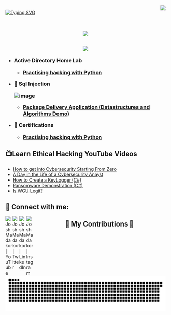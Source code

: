 <img align="right" src="https://visitor-badge.laobi.icu/badge?page_id=elcasodepaz.Elcasodepaz" />

[![Typing SVG](https://readme-typing-svg.demolab.com?font=Fira+Code&weight=700&size=25&duration=5007&pause=926&color=478FFF&center=true&multiline=true&random=false&width=466&height=147&lines=H1!%F0%9F%96%96*%26*1'm%243lCaso%24D3Paz+%E2%98%AE%EF%B8%8F;%3E%3ECyb3rS3cur1ty%F0%9F%95%B5%EF%B8%8F%E2%80%8D%E2%99%82%EF%B8%8FProf3ss10nal%3C%3C;%E2%9C%85+My+Cyb3rS3cur1ty+Pr0j3cts+%F0%9F%9B%A1%EF%B8%8F;%E2%AC%87%EF%B8%8FDown+Below%E2%AC%87%EF%B8%8F++Thankz+!+%F0%9F%98%89)](https://git.io/typing-svg)

<h1 align="center">
  <a href="https://git.io/typing-svg">
    <img src="https://readme-typing-svg.herokuapp.com/?
font=Righteous&size=35&center=true&vCenter=true&width=500&height=70&duration=4000&lines=Hi+There!+👋;+I'm+El+caso!;"/>
</h1>

<h3 align="center>A passionate Security Analyst from New Jersey </h3>

  <br/>


<div align="center">
<p align="center">
  <a href="https://skillicons.dev">
    <img src="https://skillicons.dev/icons?i=linux,py,mysql,git,docker,vim" />
  </a>
</p>
  



- <b> Active Directory Home Lab </b>
  - [Practising hacking with Python](https://github.com/joshmadakor1/Algorithms-Practice)
- <b>💉 Sql Injection</b>



  <b>![image](https://github.com/elcasodepaz/Elcasodepaz/assets/88005094/642a0650-713b-4d13-9ecf-65f60c2bfd01)</b>
  - [Package Delivery Application (Datastructures and Algorithms Demo)](https://github.com/joshmadakor1/Package-Delivery-Pathfinding-Algorithm)
- <b> 📃 Certifications </b>
   - [Practising hacking with Python](https://github.com/joshmadakor1/Algorithms-Practice)


<h2>📺Learn Ethical Hacking YouTube Videos</h2>

- [How to get into Cybersecurity Starting From Zero](https://www.youtube.com/watch?v=a83ASGn_V_s)
- [A Day in the Life of a Cybersecurity Anayst](https://www.youtube.com/watch?v=uHy3oM7NnoU)
- [How to Create a KeyLogger (C#)](https://www.youtube.com/watch?v=N-L9hklSlNk)
- [Ransomware Demonstration (C#)](https://www.youtube.com/watch?v=OfvdQeh79s0)
- [Is WGU Legit?](https://www.youtube.com/watch?v=E2MwRWxDBkA)

<h2> 🤳 Connect with me:</h2>

[<img align="left" alt="JoshMadakor | YouTube" width="22px" src="https://cdn.jsdelivr.net/npm/simple-icons@v3/icons/youtube.svg" />][youtube]
[<img align="left" alt="JoshMadakor | Twitter" width="22px" src="https://cdn.jsdelivr.net/npm/simple-icons@v3/icons/twitter.svg" />][twitter]
[<img align="left" alt="JoshMadakor | LinkedIn" width="22px" src="https://cdn.jsdelivr.net/npm/simple-icons@v3/icons/linkedin.svg" />][linkedin]
[<img align="left" alt="JoshMadakor | Instagram" width="22px" src="https://cdn.jsdelivr.net/npm/simple-icons@v3/icons/instagram.svg" />][instagram]

[twitter]: https://twitter.com/elcaso
[youtube]: https://www.youtube.com/c/elcaso
[instagram]: https://www.instagram.com/elcaso/
[linkedin]: https://linkedin.com/in/B.A.G


<div align="center">
  <h2>🐍 My Contributions 🐍</h2>
   <br>
  <img alt="snake eating my contributions" src="https://raw.githubusercontent.com/elcasodepaz/Elcasodepaz/output/github-contribution-grid-snake.svg" />
